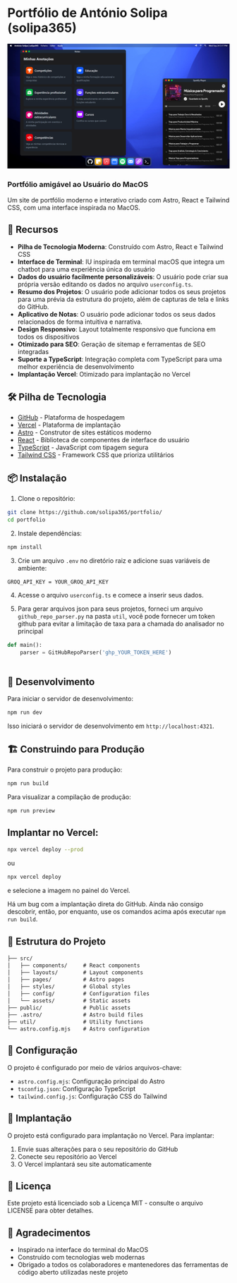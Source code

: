 # Portfólio de António Solipa (solipa365)

<img src="./src/assets/images/Projeto.png"> 

<br>

### Portfólio amigável ao Usuário do MacOS

Um site de portfólio moderno e interativo criado com Astro, React e Tailwind CSS, com uma interface inspirada no MacOS.

## 🚀 Recursos

- **Pilha de Tecnologia Moderna**: Construído com Astro, React e Tailwind CSS
- **Interface de Terminal**: IU inspirada em terminal macOS que integra um chatbot para uma experiência única do usuário
- **Dados do usuário facilmente personalizáveis**: O usuário pode criar sua própria versão editando os dados no arquivo `userconfig.ts`.
- **Resumo dos Projetos**: O usuário pode adicionar todos os seus projetos para uma prévia da estrutura do projeto, além de capturas de tela e links do GitHub.
- **Aplicativo de Notas**: O usuário pode adicionar todos os seus dados relacionados de forma intuitiva e narrativa.
- **Design Responsivo**: Layout totalmente responsivo que funciona em todos os dispositivos
- **Otimizado para SEO**: Geração de sitemap e ferramentas de SEO integradas
- **Suporte a TypeScript**: Integração completa com TypeScript para uma melhor experiência de desenvolvimento
- **Implantação Vercel**: Otimizado para implantação no Vercel

## 🛠️ Pilha de Tecnologia

- [GitHub](https://github.com/) - Plataforma de hospedagem
- [Vercel](https://vercel.com/) - Plataforma de implantação
- [Astro](https://astro.build/) - Construtor de sites estáticos moderno
- [React](https://reactjs.org/) - Biblioteca de componentes de interface do usuário
- [TypeScript](https://www.typescriptlang.org/) - JavaScript com tipagem segura
- [Tailwind CSS](https://tailwindcss.com/) - Framework CSS que prioriza utilitários

## 📦 Instalação

1. Clone o repositório:
```bash
git clone https://github.com/solipa365/portfolio/
cd portfolio
```

2. Instale dependências:
```bash
npm install
```

3. Crie um arquivo `.env` no diretório raiz e adicione suas variáveis ​​de ambiente:
```env
GROQ_API_KEY = YOUR_GROQ_API_KEY
```

4. Acesse o arquivo `userconfig.ts` e comece a inserir seus dados.

5. Para gerar arquivos json para seus projetos, forneci um arquivo `github_repo_parser.py` na pasta `util`, você pode fornecer um token github para evitar a limitação de taxa para a chamada do analisador no principal
```python
def main():
    parser = GitHubRepoParser('ghp_YOUR_TOKEN_HERE')
    
```

## 🚀 Desenvolvimento

Para iniciar o servidor de desenvolvimento:

```bash
npm run dev
```

Isso iniciará o servidor de desenvolvimento em `http://localhost:4321`.

## 🏗️ Construindo para Produção

Para construir o projeto para produção:

```bash
npm run build
```

Para visualizar a compilação de produção:

```bash
npm run preview
```

## Implantar no Vercel:
```bash
npx vercel deploy --prod
```
ou
```bash
npx vercel deploy
```
e selecione a imagem no painel do Vercel.

Há um bug com a implantação direta do GitHub. Ainda não consigo descobrir, então, por enquanto, use os comandos acima após executar ```npm run build```.

## 📁 Estrutura do Projeto

```
├── src/
│   ├── components/     # React components
│   ├── layouts/        # Layout components
│   ├── pages/          # Astro pages
│   ├── styles/         # Global styles
│   ├── config/         # Configuration files
│   └── assets/         # Static assets
├── public/             # Public assets
├── .astro/             # Astro build files
├── util/               # Utility functions
└── astro.config.mjs    # Astro configuration
```

## 🔧 Configuração

O projeto é configurado por meio de vários arquivos-chave:

- `astro.config.mjs`: Configuração principal do Astro
- `tsconfig.json`: Configuração TypeScript
- `tailwind.config.js`: Configuração CSS do Tailwind

## 🚀 Implantação

O projeto está configurado para implantação no Vercel. Para implantar:

1. Envie suas alterações para o seu repositório do GitHub
2. Conecte seu repositório ao Vercel
3. O Vercel implantará seu site automaticamente

## 📝 Licença

Este projeto está licenciado sob a Licença MIT - consulte o arquivo LICENSE para obter detalhes.

## 🙏 Agradecimentos

- Inspirado na interface do terminal do MacOS
- Construído com tecnologias web modernas
- Obrigado a todos os colaboradores e mantenedores das ferramentas de código aberto utilizadas neste projeto
